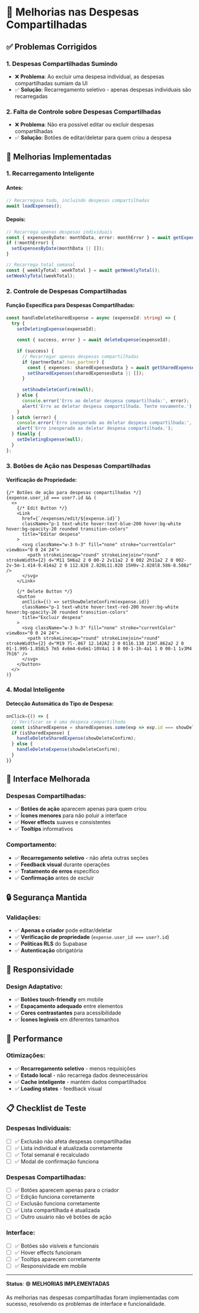 # 🔧 Melhorias nas Despesas Compartilhadas

## ✅ **Problemas Corrigidos**

### **1. Despesas Compartilhadas Sumindo**
- ❌ **Problema**: Ao excluir uma despesa individual, as despesas compartilhadas sumiam da UI
- ✅ **Solução**: Recarregamento seletivo - apenas despesas individuais são recarregadas

### **2. Falta de Controle sobre Despesas Compartilhadas**
- ❌ **Problema**: Não era possível editar ou excluir despesas compartilhadas
- ✅ **Solução**: Botões de editar/deletar para quem criou a despesa

## 🎯 **Melhorias Implementadas**

### **1. Recarregamento Inteligente**

#### **Antes:**
```typescript
// Recarregava tudo, incluindo despesas compartilhadas
await loadExpenses();
```

#### **Depois:**
```typescript
// Recarrega apenas despesas individuais
const { expensesByDate: monthData, error: monthError } = await getExpensesByMonth();
if (!monthError) {
  setExpensesByDate(monthData || []);
}

// Recarrega total semanal
const { weeklyTotal: weekTotal } = await getWeeklyTotal();
setWeeklyTotal(weekTotal);
```

### **2. Controle de Despesas Compartilhadas**

#### **Função Específica para Despesas Compartilhadas:**
```typescript
const handleDeleteSharedExpense = async (expenseId: string) => {
  try {
    setDeletingExpense(expenseId);
    
    const { success, error } = await deleteExpense(expenseId);
    
    if (success) {
      // Recarregar apenas despesas compartilhadas
      if (partnerData?.has_partner) {
        const { expenses: sharedExpensesData } = await getSharedExpenses();
        setSharedExpenses(sharedExpensesData || []);
      }
      
      setShowDeleteConfirm(null);
    } else {
      console.error('Erro ao deletar despesa compartilhada:', error);
      alert('Erro ao deletar despesa compartilhada. Tente novamente.');
    }
  } catch (error) {
    console.error('Erro inesperado ao deletar despesa compartilhada:', error);
    alert('Erro inesperado ao deletar despesa compartilhada.');
  } finally {
    setDeletingExpense(null);
  }
};
```

### **3. Botões de Ação nas Despesas Compartilhadas**

#### **Verificação de Propriedade:**
```tsx
{/* Botões de ação para despesas compartilhadas */}
{expense.user_id === user?.id && (
  <>
    {/* Edit Button */}
    <Link
      href={`/expenses/edit/${expense.id}`}
      className="p-1 text-white hover:text-blue-200 hover:bg-white hover:bg-opacity-20 rounded transition-colors"
      title="Editar despesa"
    >
      <svg className="w-3 h-3" fill="none" stroke="currentColor" viewBox="0 0 24 24">
        <path strokeLinecap="round" strokeLinejoin="round" strokeWidth={2} d="M11 5H6a2 2 0 00-2 2v11a2 2 0 002 2h11a2 2 0 002-2v-5m-1.414-9.414a2 2 0 112.828 2.828L11.828 15H9v-2.828l8.586-8.586z" />
      </svg>
    </Link>
    
    {/* Delete Button */}
    <button
      onClick={() => setShowDeleteConfirm(expense.id)}
      className="p-1 text-white hover:text-red-200 hover:bg-white hover:bg-opacity-20 rounded transition-colors"
      title="Excluir despesa"
    >
      <svg className="w-3 h-3" fill="none" stroke="currentColor" viewBox="0 0 24 24">
        <path strokeLinecap="round" strokeLinejoin="round" strokeWidth={2} d="M19 7l-.867 12.142A2 2 0 0116.138 21H7.862a2 2 0 01-1.995-1.858L5 7m5 4v6m4-6v6m1-10V4a1 1 0 00-1-1h-4a1 1 0 00-1 1v3M4 7h16" />
      </svg>
    </button>
  </>
)}
```

### **4. Modal Inteligente**

#### **Detecção Automática do Tipo de Despesa:**
```typescript
onClick={() => {
  // Verificar se é uma despesa compartilhada
  const isSharedExpense = sharedExpenses.some(exp => exp.id === showDeleteConfirm);
  if (isSharedExpense) {
    handleDeleteSharedExpense(showDeleteConfirm);
  } else {
    handleDeleteExpense(showDeleteConfirm);
  }
}}
```

## 🎨 **Interface Melhorada**

### **Despesas Compartilhadas:**
- ✅ **Botões de ação** aparecem apenas para quem criou
- ✅ **Ícones menores** para não poluir a interface
- ✅ **Hover effects** suaves e consistentes
- ✅ **Tooltips** informativos

### **Comportamento:**
- ✅ **Recarregamento seletivo** - não afeta outras seções
- ✅ **Feedback visual** durante operações
- ✅ **Tratamento de erros** específico
- ✅ **Confirmação** antes de excluir

## 🔒 **Segurança Mantida**

### **Validações:**
- ✅ **Apenas o criador** pode editar/deletar
- ✅ **Verificação de propriedade** (`expense.user_id === user?.id`)
- ✅ **Políticas RLS** do Supabase
- ✅ **Autenticação** obrigatória

## 📱 **Responsividade**

### **Design Adaptativo:**
- ✅ **Botões touch-friendly** em mobile
- ✅ **Espaçamento adequado** entre elementos
- ✅ **Cores contrastantes** para acessibilidade
- ✅ **Ícones legíveis** em diferentes tamanhos

## 🚀 **Performance**

### **Otimizações:**
- ✅ **Recarregamento seletivo** - menos requisições
- ✅ **Estado local** - não recarrega dados desnecessários
- ✅ **Cache inteligente** - mantém dados compartilhados
- ✅ **Loading states** - feedback visual

## 📋 **Checklist de Teste**

### **Despesas Individuais:**
- [ ] ✅ Exclusão não afeta despesas compartilhadas
- [ ] ✅ Lista individual é atualizada corretamente
- [ ] ✅ Total semanal é recalculado
- [ ] ✅ Modal de confirmação funciona

### **Despesas Compartilhadas:**
- [ ] ✅ Botões aparecem apenas para o criador
- [ ] ✅ Edição funciona corretamente
- [ ] ✅ Exclusão funciona corretamente
- [ ] ✅ Lista compartilhada é atualizada
- [ ] ✅ Outro usuário não vê botões de ação

### **Interface:**
- [ ] ✅ Botões são visíveis e funcionais
- [ ] ✅ Hover effects funcionam
- [ ] ✅ Tooltips aparecem corretamente
- [ ] ✅ Responsividade em mobile

---

**Status**: 🟢 **MELHORIAS IMPLEMENTADAS**

As melhorias nas despesas compartilhadas foram implementadas com sucesso, resolvendo os problemas de interface e funcionalidade. 
